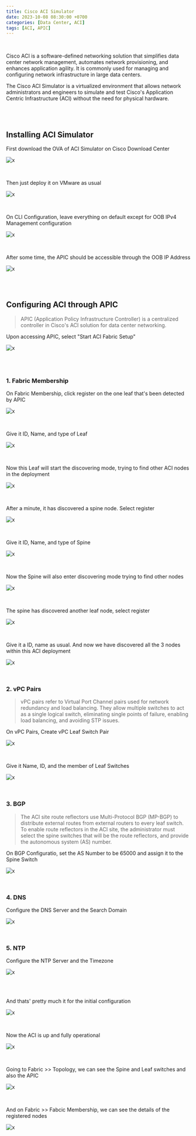 ```yaml
---
title: Cisco ACI Simulator
date: 2023-10-08 08:30:00 +0700
categories: [Data Center, ACI]
tags: [ACI, APIC]
---
```


<br>

Cisco ACI is a software-defined networking solution that simplifies data center network management, automates network provisioning, and enhances application agility. It is commonly used for managing and configuring network infrastructure in large data centers.

The Cisco ACI Simulator is a virtualized environment that allows network administrators and engineers to simulate and test Cisco's Application Centric Infrastructure (ACI) without the need for physical hardware. 

<br>
<br>

## Installing ACI Simulator

First download the OVA of ACI Simulator on Cisco Download Center

![x](/static/2023-10-08-aci/00.png)

<br>

Then just deploy it on VMware as usual

![x](/static/2023-10-08-aci/01.png)

<br>

On CLI Configuration, leave everything on default except for OOB IPv4 Management configuration

![x](/static/2023-10-08-aci/02.png)

<br>

After some time, the APIC should be accessible through the OOB IP Address

![x](/static/2023-10-08-aci/03.png)

<br>
<br>

## Configuring ACI through APIC

> APIC (Application Policy Infrastructure Controller) is a centralized controller in Cisco's ACI solution for data center networking.

Upon accessing APIC, select "Start ACI Fabric Setup"

![x](/static/2023-10-08-aci/04.png)

<br>
<br>

### 1. Fabric Membership

On Fabric Membership, click register on the one leaf that's been detected by APIC

![x](/static/2023-10-08-aci/05.png)

<br>

Give it ID, Name, and type of Leaf

![x](/static/2023-10-08-aci/06.png)

<br>

Now this Leaf will start the discovering mode, trying to find other ACI nodes in the deployment

![x](/static/2023-10-08-aci/07.png)

<br>

After a minute, it has discovered a spine node. Select register

![x](/static/2023-10-08-aci/08.png)

<br>

Give it ID, Name, and type of Spine

![x](/static/2023-10-08-aci/09.png)

<br>

Now the Spine will also enter discovering mode trying to find other nodes

![x](/static/2023-10-08-aci/10.png)

<br>

The spine has discovered another leaf node, select register

![x](/static/2023-10-08-aci/11.png)

<br>

Give it a ID, name as usual. And now we have discovered all the 3 nodes within this ACI deployment

![x](/static/2023-10-08-aci/12.png)

<br>

### 2. vPC Pairs

> vPC pairs refer to Virtual Port Channel pairs used for network redundancy and load balancing. They allow multiple switches to act as a single logical switch, eliminating single points of failure, enabling load balancing, and avoiding STP issues.

On vPC Pairs, Create vPC Leaf Switch Pair

![x](/static/2023-10-08-aci/13.png)

<br>

Give it Name, ID, and the member of Leaf Switches

![x](/static/2023-10-08-aci/14.png)

<br>

### 3. BGP

> The ACI site route reflectors use Multi-Protocol BGP (MP-BGP) to distribute external routes from external routers to every leaf switch. To enable route reflectors in the ACI site, the administrator must select the spine switches that will be the route reflectors, and provide the autonomous system (AS) number. 

On BGP Configuratio, set the AS Number to be 65000 and assign it to the Spine Switch

![x](/static/2023-10-08-aci/15.png)

<br>

### 4. DNS

Configure the DNS Server and the Search Domain

![x](/static/2023-10-08-aci/16.png)

<br>

### 5. NTP

Configure the NTP Server and the Timezone

![x](/static/2023-10-08-aci/17.png)

<br>
<br>

And thats' pretty much it for the initial configuration

![x](/static/2023-10-08-aci/18.png)

<br>

Now the ACI is up and fully operational

![x](/static/2023-10-08-aci/19.png)

<br>

Going to Fabric >> Topology, we can see the Spine and Leaf switches and also the APIC

![x](/static/2023-10-08-aci/20.png)

<br>

And on Fabric >> Fabcic Membership, we can see the details of the registered nodes

![x](/static/2023-10-08-aci/21.png)

<br>

































































































